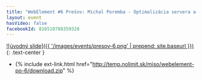 ```yaml
---
title: "WebElement #6 Prešov: Michal Poremba - Optimalizácia servera a aplikácie pre veľký počet požiadaviek"
layout: event
hasVideo: false
facebookId: 816510788359328
---
```


[![úvodný slide]({{ '/images/events/presov-6.png' | prepend: site.baseurl }})](http://temp.nolimit.sk/miso/webelement-po-6/)
{: .text-center }

- {% include ext-link.html href="http://temp.nolimit.sk/miso/webelement-po-6/download.zip" %}
